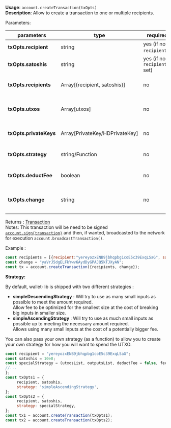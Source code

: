 **Usage**: `account.createTransaction(txOpts)`    
**Description**: Allow to create a transaction to one or multiple recipients.

Parameters: 

| parameters                    | type                          | required                     | Description                                                                                                                         |  
|-------------------------------|-------------------------------|------------------------------| ----------------------------------------------------------------------------------------------------------------------------------- |
| **txOpts.recipient**          | string                        | yes (if no `recipients`)     | The external address recipient of this transaction                                                                                  |
| **txOpts.satoshis**           | string                        | yes (if no `recipients` set) | The value amount to transfer to the recipient address                                                                               |
| **txOpts.recipients**         | Array[{recipient, satoshis}]  | no                           | Alternatively, you can use this to send to multiple address/amount. Array arra of {recipient, satoshis}                             |
| **txOpts.utxos**              | Array[utxos]                  | no                           | Can be specified to use specific utxo to use, or other utxos own by other private keys (you will need to pass the privateKeys along |
| **txOpts.privateKeys**        | Array[PrivateKey/HDPrivateKey]| no                           | Overwrite the default behaviour (searching locally for keys) and uses these to sign instead.                                        |
| **txOpts.strategy**           | string/Function               | no                           | Overwrite the default strategy used (using account default or specified strategy)                                                   |
| **txOpts.deductFee**          | boolean                       | no                           | Defaults: true. When set at false, will not deduct fee on the Transaction object                                                    |
| **txOpts.change**             | string                        | no                           | Defaults: `account.getUnusedAddress(internal)`. When set, will use that address as a change address on remaining fund               |


Returns : [Transaction](https://dashevo.github.io/DashJS/#/usage/dashcorelib-primitives?id=transaction)   
Notes: This transaction will be need to be signed [`account.sign(transaction)`](/account/sign) and then, if wanted, broadcasted to the network for execution `account.broadcastTransaction()`.

Example : 
```js
const recipients = [{recipient:"yereyozxENB9jbhqpbg1coE5c39ExqLSaG", satoshis:10e8},{recipient: "yMN2w8NiwcmY3zvJLeeBxpaExFV1aN23pg", satoshis: 1e8}];
const change = "yaVrJ5dgELFkYwv6AydDyGPAJQ5kTJXyAN";
const tx = account.createTransaction({recipients, change});
```

**Strategy:**

By default, wallet-lib is shipped with two different strategies : 

- **simpleDescendingStrategy** : Will try to use as many small inputs as possible to meet the amount required.  
    Allow fee to be optimized for the smallest size at the cost of breaking big inputs in smaller size.
- **simpleAscendingStrategy** : Will try to use as much small inputs as possible up to meeting the necessary amount required.  
    Allows using many small inputs at the cost of a potentially bigger fee.

You can also pass your own strategy (as a function) to allow you to create your own strategy for how you will want to spend the UTXO.   

```js
const recipient = "yereyozxENB9jbhqpbg1coE5c39ExqLSaG";
const satoshis = 10e8;
const specialStrategy = (utxosList, outputsList, deductFee = false, feeCategory = 'normal')=> { 
//...
};
const txOpts1 = {
     recipient, satoshis,
     strategy: 'simpleAscendingStrategy',
};
const txOpts2 = {
     recipient, satoshis,
     strategy: specialStrategy,
};
const tx1 = account.createTransaction(txOpts1);
const tx2 = account.createTransaction(txOpts2);
```
